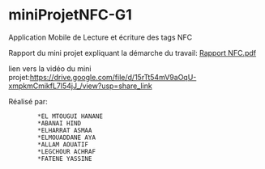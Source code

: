# miniProjetNFC-G1
Application Mobile de Lecture et écriture des tags NFC


Rapport du mini projet expliquant la démarche du travail:
[Rapport NFC.pdf](https://github.com/MBDS-MARRAKECH/miniProjetNFC-G1/files/10551121/Rapport.NFC.pdf)

lien vers la vidéo du mini projet:https://drive.google.com/file/d/15rTt54mV9aOqU-xmpkmCmikfL7l54jJ_/view?usp=share_link


Réalisé par:

            *EL MTOUGUI HANANE
            *ABANAI HIND
            *ELHARRAT ASMAA
            *ELMOUADDANE AYA
            *ALLAM AOUATIF
            *LEGCHOUR ACHRAF
            *FATENE YASSINE
